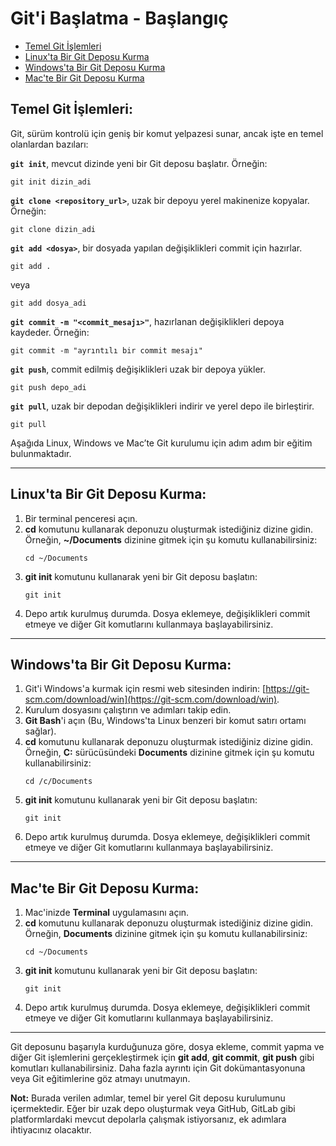 # Git'i Başlatma - Başlangıç  

- [Temel Git İşlemleri](#temel-git-islemleri)  
- [Linux'ta Bir Git Deposu Kurma](#linux-ta-bir-git-deposu-kurma)  
- [Windows'ta Bir Git Deposu Kurma](#windows-ta-bir-git-deposu-kurma)  
- [Mac'te Bir Git Deposu Kurma](#mac-te-bir-git-deposu-kurma)  

## Temel Git İşlemleri:  
Git, sürüm kontrolü için geniş bir komut yelpazesi sunar, ancak işte en temel olanlardan bazıları:  

**`git init`**, mevcut dizinde yeni bir Git deposu başlatır. Örneğin:  
```
git init dizin_adi
```  
**`git clone <repository_url>`**, uzak bir depoyu yerel makinenize kopyalar. Örneğin:  
```
git clone dizin_adi
```  
**`git add <dosya>`**, bir dosyada yapılan değişiklikleri commit için hazırlar.  
```
git add . 
```  
veya  
```
git add dosya_adi
```  
**`git commit -m "<commit_mesajı>"`**, hazırlanan değişiklikleri depoya kaydeder. Örneğin:  
```
git commit -m "ayrıntılı bir commit mesajı"
```  
**`git push`**, commit edilmiş değişiklikleri uzak bir depoya yükler.  
```
git push depo_adi
```  
**`git pull`**, uzak bir depodan değişiklikleri indirir ve yerel depo ile birleştirir.  
```
git pull
```  

Aşağıda Linux, Windows ve Mac’te Git kurulumu için adım adım bir eğitim bulunmaktadır.  

---

## Linux'ta Bir Git Deposu Kurma:  

1. Bir terminal penceresi açın.  
2. **cd** komutunu kullanarak deponuzu oluşturmak istediğiniz dizine gidin. Örneğin, **~/Documents** dizinine gitmek için şu komutu kullanabilirsiniz:  
   ```
   cd ~/Documents
   ```
3. **git init** komutunu kullanarak yeni bir Git deposu başlatın:  
   ```
   git init
   ```
4. Depo artık kurulmuş durumda. Dosya eklemeye, değişiklikleri commit etmeye ve diğer Git komutlarını kullanmaya başlayabilirsiniz.  

---

## Windows'ta Bir Git Deposu Kurma:  

1. Git'i Windows'a kurmak için resmi web sitesinden indirin: [https://git-scm.com/download/win](https://git-scm.com/download/win).  
2. Kurulum dosyasını çalıştırın ve adımları takip edin.  
3. **Git Bash**'i açın (Bu, Windows'ta Linux benzeri bir komut satırı ortamı sağlar).  
4. **cd** komutunu kullanarak deponuzu oluşturmak istediğiniz dizine gidin. Örneğin, **C:** sürücüsündeki **Documents** dizinine gitmek için şu komutu kullanabilirsiniz:  
   ```
   cd /c/Documents
   ```
5. **git init** komutunu kullanarak yeni bir Git deposu başlatın:  
   ```
   git init
   ```
6. Depo artık kurulmuş durumda. Dosya eklemeye, değişiklikleri commit etmeye ve diğer Git komutlarını kullanmaya başlayabilirsiniz.  

---

## Mac'te Bir Git Deposu Kurma:  

1. Mac'inizde **Terminal** uygulamasını açın.  
2. **cd** komutunu kullanarak deponuzu oluşturmak istediğiniz dizine gidin. Örneğin, **Documents** dizinine gitmek için şu komutu kullanabilirsiniz:  
   ```
   cd ~/Documents
   ```
3. **git init** komutunu kullanarak yeni bir Git deposu başlatın:  
   ```
   git init
   ```
4. Depo artık kurulmuş durumda. Dosya eklemeye, değişiklikleri commit etmeye ve diğer Git komutlarını kullanmaya başlayabilirsiniz.  

---

Git deposunu başarıyla kurduğunuza göre, dosya ekleme, commit yapma ve diğer Git işlemlerini gerçekleştirmek için **git add**, **git commit**, **git push** gibi komutları kullanabilirsiniz. Daha fazla ayrıntı için Git dokümantasyonuna veya Git eğitimlerine göz atmayı unutmayın.  

**Not:** Burada verilen adımlar, temel bir yerel Git deposu kurulumunu içermektedir. Eğer bir uzak depo oluşturmak veya GitHub, GitLab gibi platformlardaki mevcut depolarla çalışmak istiyorsanız, ek adımlara ihtiyacınız olacaktır.